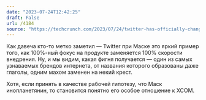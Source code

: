```yaml
---
date: "2023-07-24T12:42:25"
draft: False
url: /4184
source: "https://techcrunch.com/2023/07/24/twitter-has-officially-changed-its-logo-to-x/"
---
```


Как давеча кто-то метко заметил — Twitter при Маске это яркий пример того, как 100%-ный фокус на продукте заменяется 100% скорости внедрения. Ну, и мы видим, какая фигня получается — один из самых узнаваемых брендов интернета, от названия которого образованы даже глаголы, одним махом заменен на некий крест. 

Хотя, если принять в качестве рабочей гипотезу, что Маск инопланетянин, то становится понятно его особое отношение к XCOM.

